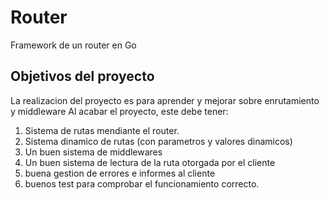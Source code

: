 

# Router

Framework de un router en Go

## Objetivos del proyecto
La realizacion del proyecto es para aprender y mejorar sobre enrutamiento y middleware
Al acabar el proyecto, este debe tener:
1. Sistema de rutas mendiante el router.
2. Sistema dinamico de rutas (con parametros y valores dinamicos)
3. Un buen sistema de middlewares
4. Un buen sistema de lectura de la ruta otorgada por el cliente
5. buena gestion de errores e informes al cliente
6. buenos test para comprobar el funcionamiento correcto.
